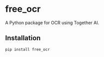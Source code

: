 # free_ocr

A Python package for OCR using Together AI.

## Installation

```bash
pip install free_ocr
